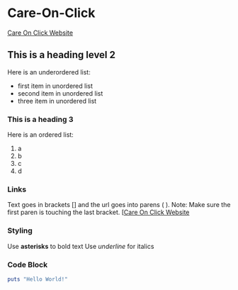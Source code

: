 # Care-On-Click
[Care On Click Website](https://careonclick.github.io/Care-On-Click/Carousel.html) 

## This is a heading level 2
Here is an underordered list:
- first item in unordered list
- second item in unordered list
- three item in unordered list

### This is a heading 3
Here is an ordered list:

1. a
2. b
3. c
4. d

<!-- This is a comment  --> 

### Links
Text goes in brackets [] and the url goes into parens ( ). Note: Make sure the first paren is touching the last bracket.
[[Care On Click Website](https://careonclick.github.io/Care-On-Click/Carousel.html)

### Styling
Use **asterisks** to bold text
Use _underline_ for italics

### Code Block
```ruby
puts "Hello World!"
```

